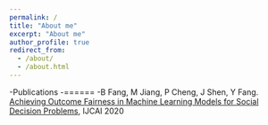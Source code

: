 ```yaml
---
permalink: /
title: "About me"
excerpt: "About me"
author_profile: true
redirect_from: 
  - /about/
  - /about.html
--- 
```


-Publications
-======
-B Fang, M Jiang, P Cheng, J Shen, Y Fang. [Achieving Outcome Fairness in Machine Learning Models for Social Decision Problems](https://www.ijcai.org/Proceedings/2020/62), IJCAI 2020
